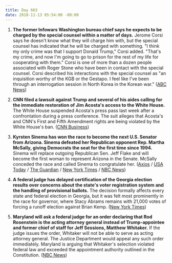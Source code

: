 ```yaml
---
title: Day 663
date: 2018-11-13 05:54:00 -08:00
---
```


1. **The former Infowars Washington bureau chief says he expects to be charged by the special counsel within a matter of days.** Jerome Corsi says he doesn't know what they will charge him with, but the special counsel has indicated that he will be charged with something. "I think my only crime was that I support Donald Trump," Corsi added. "That's my crime, and now I'm going to go to prison for the rest of my life for cooperating with them." Corsi is one of more than a dozen people associated with Roger Stone who have been in contact with the special counsel. Corsi described his interactions with the special counsel as "an inquisition worthy of the KGB or the Gestapo. I feel like I've been through an interrogation session in North Korea in the Korean war." ([ABC News](https://abcnews.go.com/Politics/special-counsel-witness-expects-charged-mueller-probe/story?id=59148352))

2. **CNN filed a lawsuit against Trump and several of his aides calling for the immediate restoration of Jim Acosta's access to the White House.** The White House suspended Acosta's press pass last week after a confrontation during a press conference. The suit alleges that Acosta's and CNN's First and Fifth Amendment rights are being violated by the White House's ban. ([CNN Business](https://www.cnn.com/2018/11/13/media/cnn-sues-trump/index.html))

3. **Kyrsten Sinema has won the race to become the next U.S. Senator from Arizona. Sinema defeated her Republican opponent Rep. Martha McSally, giving Democrats the seat for the first time since 1994.** Sinema will replace outgoing Republican Sen. Jeff Flake and will become the first woman to represent Arizona in the Senate. McSally conceded the race and called Sinema to congratulate her. ([Axios](https://www.axios.com/kyrsten-sinema-jeff-flake-martha-mcsally-arizona-senate-cd83f897-da6d-4397-b970-cefe0f502159.html) / [USA Today](https://www.usatoday.com/story/news/politics/elections/2018/11/13/election-2018-update/1985929002/) / [The Guardian](https://www.theguardian.com/us-news/2018/nov/12/kyrsten-sinema-beats-martha-mcsally-arizona-senator) / [New York Times](https://www.nytimes.com/2018/11/12/us/kyrsten-sinema-arizona-senator.html) / [NBC News](https://www.nbcnews.com/politics/politics-news/democrat-kyrsten-sinema-wins-arizona-senate-race-after-nail-biter-n935206))

4. **A federal judge has delayed certification of the Georgia election results over concerns about the state's voter registration system and the handling of provisional ballots.** The decision formally affects every state and federal election in Georgia, but it was felt most prominently in the race for governor, where Stacy Abrams remains with 21,000 votes of forcing a runoff election against Brian Kemp. ([New York Times](https://www.nytimes.com/2018/11/12/us/georgia-governor-election.html))

5. **Maryland will ask a federal judge for an order declaring that Rod Rosenstein is the acting attorney general instead of Trump-appointee and former chief of staff for Jeff Sessions, Matthew Whitaker.** If the judge issues the order, Whitaker will not be able to serve as acting attorney general. The Justice Department would appeal any such order immediately. Maryland is arguing that Whitaker's selection violated federal law and exceeded the appointment authority outlined in the Constitution. ([NBC News](https://www.nbcnews.com/politics/justice-department/state-maryland-asks-judge-declare-rosenstein-acting-attorney-general-n935446))